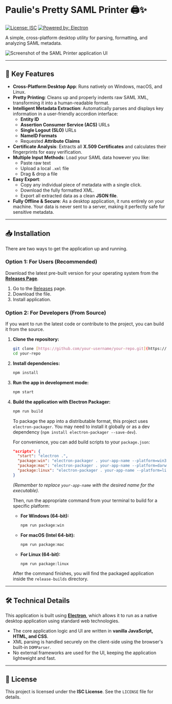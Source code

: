 # Paulie's Pretty SAML Printer 🖨️✨

[![License: ISC](https://img.shields.io/badge/License-ISC-blue.svg)](https://opensource.org/licenses/ISC)
[![Powered by: Electron](https://img.shields.io/badge/Powered%20by-Electron-47848f.svg)](https://www.electronjs.org/)

A simple, cross-platform desktop utility for parsing, formatting, and analyzing SAML metadata.

![Screenshot of the SAML Printer application UI](https://i.imgur.com/C5ejv7G.png)

***

## 🚀 Key Features

-   **Cross-Platform Desktop App**: Runs natively on Windows, macOS, and Linux.
-   **Pretty Printing**: Cleans up and properly indents raw SAML XML, transforming it into a human-readable format.
-   **Intelligent Metadata Extraction**: Automatically parses and displays key information in a user-friendly accordion interface:
    -   **Entity ID**
    -   **Assertion Consumer Service (ACS)** URLs
    -   **Single Logout (SLO)** URLs
    -   **NameID Formats**
    -   Requested **Attribute Claims**
-   **Certificate Analysis**: Extracts all **X.509 Certificates** and calculates their fingerprints for easy verification.
-   **Multiple Input Methods**: Load your SAML data however you like:
    -   Paste raw text
    -   Upload a local `.xml` file
    -   Drag & drop a file
-   **Easy Export**:
    -   Copy any individual piece of metadata with a single click.
    -   Download the fully formatted XML.
    -   Export all extracted data as a clean **JSON file**.
-   **Fully Offline & Secure**: As a desktop application, it runs entirely on your machine. Your data is never sent to a server, making it perfectly safe for sensitive metadata.

***

## 📥 Installation

There are two ways to get the application up and running.

### Option 1: For Users (Recommended)

Download the latest pre-built version for your operating system from the **[Releases Page](https://github.com//pasiegel/SAML-Paulies-Pretty-Printer/releases)**.

1.  Go to the [Releases](https://github.com//pasiegel/SAML-Paulies-Pretty-Printer/releases) page.
2.  Download the file.
3.  Install application.

### Option 2: For Developers (From Source)

If you want to run the latest code or contribute to the project, you can build it from the source.

1.  **Clone the repository:**
    ```bash
    git clone [https://github.com/your-username/your-repo.git](https://github.com/your-username/your-repo.git)
    cd your-repo
    ```

2.  **Install dependencies:**
    ```bash
    npm install
    ```

3.  **Run the app in development mode:**
    ```bash
    npm start
    ```

4.  **Build the application with Electron Packager:**
    ```bash
    npm run build
    ```

    To package the app into a distributable format, this project uses `electron-packager`. You may need to install it globally or as a dev dependency (`npm install electron-packager --save-dev`).

    For convenience, you can add build scripts to your `package.json`:
    ```json
    "scripts": {
      "start": "electron .",
      "package:win": "electron-packager . your-app-name --platform=win32 --arch=x64 --out=release-builds --overwrite",
      "package:mac": "electron-packager . your-app-name --platform=darwin --arch=x64 --out=release-builds --overwrite",
      "package:linux": "electron-packager . your-app-name --platform=linux --arch=x64 --out=release-builds --overwrite"
    }
    ```
    *(Remember to replace `your-app-name` with the desired name for the executable).*

    Then, run the appropriate command from your terminal to build for a specific platform:

    * **For Windows (64-bit):**
        ```bash
        npm run package:win
        ```

    * **For macOS (Intel 64-bit):**
        ```bash
        npm run package:mac
        ```

    * **For Linux (64-bit):**
        ```bash
        npm run package:linux
        ```

    After the command finishes, you will find the packaged application inside the `release-builds` directory.

***

## 🛠️ Technical Details

This application is built using **[Electron](https://www.electronjs.org/)**, which allows it to run as a native desktop application using standard web technologies.

-   The core application logic and UI are written in **vanilla JavaScript, HTML, and CSS**.
-   XML parsing is handled securely on the client-side using the browser's built-in `DOMParser`.
-   No external frameworks are used for the UI, keeping the application lightweight and fast.

***

## 📜 License

This project is licensed under the **ISC License**. See the `LICENSE` file for details.
